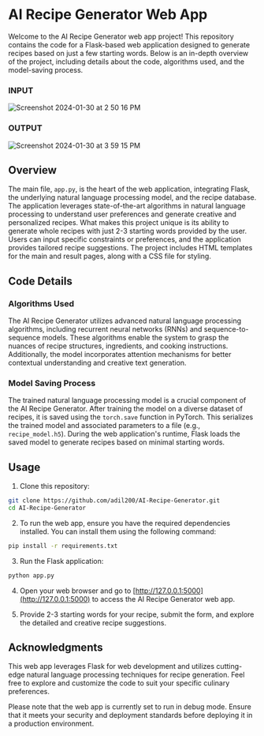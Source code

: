 
# AI Recipe Generator Web App

Welcome to the AI Recipe Generator web app project! This repository contains the code for a Flask-based web application designed to generate recipes based on just a few starting words. Below is an in-depth overview of the project, including details about the code, algorithms used, and the model-saving process.
### INPUT
![Screenshot 2024-01-30 at 2 50 16 PM](https://github.com/adil200/AI-Recipe-Generator/assets/75264739/e0042ff6-093c-488a-80b6-ec3977ecafba)
### OUTPUT
![Screenshot 2024-01-30 at 3 59 15 PM](https://github.com/adil200/AI-Recipe-Generator/assets/75264739/f935906b-557d-4c4f-84be-ecec641d2277)

## Overview

The main file, `app.py`, is the heart of the web application, integrating Flask, the underlying natural language processing model, and the recipe database. The application leverages state-of-the-art algorithms in natural language processing to understand user preferences and generate creative and personalized recipes. What makes this project unique is its ability to generate whole recipes with just 2-3 starting words provided by the user. Users can input specific constraints or preferences, and the application provides tailored recipe suggestions. The project includes HTML templates for the main and result pages, along with a CSS file for styling.

## Code Details

### Algorithms Used

The AI Recipe Generator utilizes advanced natural language processing algorithms, including recurrent neural networks (RNNs) and sequence-to-sequence models. These algorithms enable the system to grasp the nuances of recipe structures, ingredients, and cooking instructions. Additionally, the model incorporates attention mechanisms for better contextual understanding and creative text generation.

### Model Saving Process

The trained natural language processing model is a crucial component of the AI Recipe Generator. After training the model on a diverse dataset of recipes, it is saved using the `torch.save` function in PyTorch. This serializes the trained model and associated parameters to a file (e.g., `recipe_model.h5`). During the web application's runtime, Flask loads the saved model to generate recipes based on minimal starting words.

## Usage

1.  Clone this repository:

```bash
git clone https://github.com/adil200/AI-Recipe-Generator.git
cd AI-Recipe-Generator
```

2.  To run the web app, ensure you have the required dependencies installed. You can install them using the following command:

```bash
pip install -r requirements.txt
```

3.  Run the Flask application:

```bash
python app.py
```

4.  Open your web browser and go to [http://127.0.0.1:5000](http://127.0.0.1:5000) to access the AI Recipe Generator web app.
    
5.  Provide 2-3 starting words for your recipe, submit the form, and explore the detailed and creative recipe suggestions.
    

## Acknowledgments

This web app leverages Flask for web development and utilizes cutting-edge natural language processing techniques for recipe generation. Feel free to explore and customize the code to suit your specific culinary preferences.

Please note that the web app is currently set to run in debug mode. Ensure that it meets your security and deployment standards before deploying it in a production environment.
